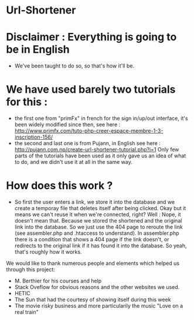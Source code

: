 # Url-Shortener


# Disclaimer : Everything is going to be in English
- We've been taught to do so, so that's how it'll be.

# We have used barely two tutorials for this :
- the first one from "primFx" in french for the sign in/up/out interface, it's been widely modified since then, see here : http://www.primfx.com/tuto-php-creer-espace-membre-1-3-inscription-156/
- the second and last one is from Pujann, in English see here : http://pujann.com.np/create-url-shortener-tutorial.php?i=1
Only few parts of the tutorials have been used as it only gave us an idea of what to do, and we didn't use it at all in the same way.

# How does this work ?
 - So first the user enters a link, we store it into the database and we create a temporay file that deletes itself after being clicked. Okay but it means we can't reuse it when we're connected, right? Well : Nope, it doesn't mean that. Because we stored the shortened and the original link into the database. So we just use the 404 page to reroute the link (see assembler.php and .htaccess to understand). 
 In assembler.php there is a condition that shows a 404 page if the link doesn't, or redirects to the original link if it has found it into the database.
 So yeah, that's roughly how it works.
 

We would like to thank numerous people and elements which helped us through this project:
- M. Berthier for his courses and help
- Stack Oveflow for obvious reasons and the other websites we used.
- HETIC
- The Sun that had the courtesy of showing itself during this week
- The movie risky business and more particularily the music "Love on a real train"
